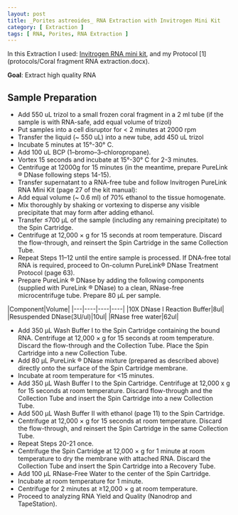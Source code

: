 ```yaml
---
layout: post
title: _Porites astreoides_ RNA Extraction with Invitrogen Mini Kit
category: [ Extraction ]
tags: [ RNA, Porites, RNA Extraction ]
---
```


In this Extraction I used: [Invitrogen RNA mini kit](https://www.thermofisher.com/it/en/home/life-science/dna-rna-purification-analysis/rna-extraction/rna-types/total-rna-extraction/purelink-rna-mini-kit.html), and my Protocol [1](protocols/Coral fragment RNA extraction.docx).

**Goal**: Extract high quality RNA   


## Sample Preparation

-	Add 550 uL trizol to a small frozen coral fragment in a 2 ml tube (if the sample is with RNA-safe, add equal volume of trizol)
-	Put samples into a cell disruptor for < 2 minutes at 2000 rpm
-	Transfer the liquid (~ 550 uL) into a new tube, add 450 uL trizol 
-	Incubate 5 minutes at 15°-30° C.
-	Add 100 uL BCP (1–bromo–3–chloropropane).
-	Vortex 15 seconds and incubate at 15°-30° C for 2-3 minutes.
-	Centrifuge at 12000g for 15 minutes (in the meantime, prepare PureLink ®  DNase following steps 14-15).
-	Transfer supernatant to a RNA-free tube and follow Invitrogen PureLink RNA Mini Kit (page 27 of the kit manual):
-	Add equal volume (~ 0.6 ml) of 70% ethanol to the tissue homogenate. 
-	Mix thoroughly by shaking or vortexing to disperse any visible precipitate that may form after adding ethanol. 
-	Transfer ≤700 μL of the sample (including any remaining precipitate) to the Spin Cartridge.
-	Centrifuge at 12,000 × g for 15 seconds at room temperature. Discard the flow-through, and reinsert the Spin Cartridge in the same Collection Tube. 
-	Repeat Steps 11–12 until the entire sample is processed. If DNA-free total RNA is required, proceed to On-column PureLink® DNase Treatment Protocol (page 63). 
-	Prepare PureLink ®  DNase by adding the following components (supplied with PureLink ®  DNase) to a clean, RNase-free microcentrifuge tube. Prepare 80 μL per sample. 

|Component|Volume|
|---|----|----|----|
|10X DNase I Reaction Buffer|8ul|
|Resuspended DNase(3U/ul)|10ul|
|RNase free water|62ul|

-	Add 350 μL Wash Buffer I to the Spin Cartridge containing the bound RNA. Centrifuge at 12,000 × g for 15 seconds at room temperature. Discard the flow-through and the Collection Tube. Place the Spin Cartridge into a new Collection Tube. 
-	Add 80 μL PureLink ®  DNase mixture (prepared as described above) directly onto the surface of the Spin Cartridge membrane. 
-	Incubate at room temperature for <15 minutes. 
-	Add 350 μL Wash Buffer I to the Spin Cartridge. Centrifuge at 12,000 x g for 15 seconds at room temperature. Discard flow-through and the Collection Tube and insert the Spin Cartridge into a new Collection Tube.
-	Add 500 μL Wash Buffer II with ethanol (page 11) to the Spin Cartridge. 
-	Centrifuge at 12,000 × g for 15 seconds at room temperature. Discard the flow-through, and reinsert the Spin Cartridge in the same Collection Tube. 
-	Repeat Steps 20-21 once. 
-	Centrifuge the Spin Cartridge at 12,000 × g for 1 minute at room temperature to dry the membrane with attached RNA. Discard the Collection Tube and insert the Spin Cartridge into a Recovery Tube. 
-	Add 100 μL RNase-Free Water to the center of the Spin Cartridge.
-	Incubate at room temperature for 1 minute. 
-	Centrifuge for 2 minutes at ≥12,000 × g at room temperature. 
-	Proceed to analyzing RNA Yield and Quality (Nanodrop and TapeStation).


